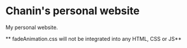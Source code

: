 # Chanin's personal website
My personal website.

** fadeAnimation.css will not be integrated into any HTML, CSS or JS**
